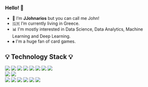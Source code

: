 ### Hello! 👋

- :man: I’m **JJohnarios** but you can call me John!
- :greece: I’m currently living in Greece.
- :bar_chart: I'm mostly interested in Data Science, Data Analytics, Machine Learning and Deep Learning.
- :spades: I'm a huge fan of card games.

## :bulb: Technology Stack :bulb:
  <p>
    <img src="https://img.shields.io/badge/Python-14354C?style=for-the-badge&logo=python&logoColor=white"/_>
    <img src="https://img.shields.io/badge/Java-ED8B00?style=for-the-badge&logo=java&logoColor=white"/>
    <img src="https://img.shields.io/badge/R-276DC3?style=for-the-badge&logo=r&logoColor=white"/>
    <img src="https://img.shields.io/badge/Android-3DDC84?style=for-the-badge&logo=android&logoColor=white"/>
    <img src="hhttps://img.shields.io/badge/Flask-000000?style=for-the-badge&logo=flask&logoColor=white"/>
    <img src="https://img.shields.io/badge/SQLite-07405E?style=for-the-badge&logo=sqlite&logoColor=white"/>
    <img src="https://img.shields.io/badge/PostgreSQL-316192?style=for-the-badge&logo=postgresql&logoColor=white"/>
    <img src="https://img.shields.io/badge/-MySQL-F29111?style=flat-square&logo=MySQL&logoColor=white"/><br>  
    <img src="https://img.shields.io/badge/Docker-2CA5E0?style=for-the-badge&logo=docker&logoColor=white"/>    
    <img src="https://img.shields.io/badge/Microsoft_Excel-217346?style=for-the-badge&logo=microsoft-excel&logoColor=white"/><br>
    <img src="https://img.shields.io/badge/LinkedIn-0077B5?style=for-the-badge&logo=linkedin&logoColor=white"/>
    <img src="https://img.shields.io/badge/GitHub-100000?style=for-the-badge&logo=github&logoColor=white"/>
    <img src="https://img.shields.io/badge/-Git-F44D27?style=flat-square&logo=Git&logoColor=white"/>
    <img src="https://img.shields.io/badge/-Slack-E01563?style=flat-square&logo=Slack&logoColor=white"/>
    <img src="https://img.shields.io/badge/Apache%20Spark-E25A1C.svg?style=for-the-badge&logo=Apache-Spark&logoColor=white"/>
    <img src="https://img.shields.io/badge/ClickHouse-FFCC01.svg?style=for-the-badge&logo=ClickHouse&logoColor=black"</p>


<!---
jjohnarios/jjohnarios is a ✨ special ✨ repository because its `README.md` (this file) appears on your GitHub profile.
You can click the Preview link to take a look at your changes.
--->
